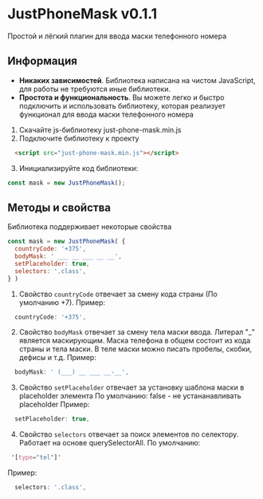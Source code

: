 # JustPhoneMask v0.1.1

Простой и лёгкий плагин для ввода маски телефонного номера

## Информация

+ __Никаких зависимостей__.  Библиотека написана на чистом JavaScript, для работы не требуются иные библиотеки.
+ __Простота и функциональность__. Вы можете легко и быстро подключить и использовать библиотеку, которая реализует функционал для ввода маски телефонного номера

1. Скачайте js-библиотеку just-phone-mask.min.js
2. Подключите библиотеку к проекту
```html
  <script src="just-phone-mask.min.js"></script>
```
3. Инициализируйте код библиотеки:
```javascript
const mask = new JustPhoneMask();
```

## Методы и свойства

Библиотека поддерживает некоторые свойства

```javascript
const mask = new JustPhoneMask( {
  countryCode: '+375',
  bodyMask: ' ___ __ ___ __ __',
  setPlaceholder: true,
  selectors: '.class',
} )
```

1. Свойство `countryCode` отвечает за смену кода страны (По умолчанию +7). Пример:
```javascript
  countryCode: '+375',
```
2. Свойство `bodyMask` отвечает за смену тела маски ввода. Литерал "_" является маскирующим. Маска телефона в общем состоит из кода страны и тела маски. В теле маски можно писать пробелы, скобки, дефисы и т.д. Пример:
```javascript
  bodyMask: ' (___) __ ___ __-__',
```
3. Свойство `setPlaceholder` отвечает за установку шаблона маски в placeholder элемента По умолчанию:
false - не устананавливать placeholder
Пример:
```javascript
  setPlaceholder: true,
```
4. Свойство `selectors` отвечает за поиск элементов по селектору. Работает на основе querySelectorAll. По умолчанию:
```css
 '[type="tel"]' 
 ``` 
 Пример:
```javascript
  selectors: '.class',
```
